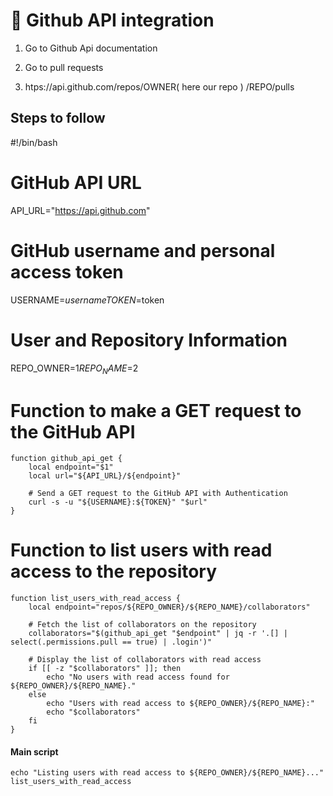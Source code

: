
# 🔖  Github API integration 


1.  Go to Github Api documentation

2.  Go to pull requests 

3.   htps://api.github.com/repos/OWNER( here our repo ) /REPO/pulls

## 

## Steps to follow

#!/bin/bash

# GitHub API URL
API_URL="https://api.github.com"

# GitHub username and personal access token
USERNAME=$username
TOKEN=$token

# User and Repository Information
REPO_OWNER=$1
REPO_NAME=$2

# Function to make a GET request to the GitHub API

```
function github_api_get {
    local endpoint="$1"
    local url="${API_URL}/${endpoint}"

    # Send a GET request to the GitHub API with Authentication
    curl -s -u "${USERNAME}:${TOKEN}" "$url"
}
```
# Function to list users with read access to the repository


``` 
function list_users_with_read_access {
    local endpoint="repos/${REPO_OWNER}/${REPO_NAME}/collaborators"

    # Fetch the list of collaborators on the repository
    collaborators="$(github_api_get "$endpoint" | jq -r '.[] | select(.permissions.pull == true) | .login')"

    # Display the list of collaborators with read access
    if [[ -z "$collaborators" ]]; then
        echo "No users with read access found for ${REPO_OWNER}/${REPO_NAME}."
    else
        echo "Users with read access to ${REPO_OWNER}/${REPO_NAME}:"
        echo "$collaborators"
    fi
}
```
#### Main script

```
echo "Listing users with read access to ${REPO_OWNER}/${REPO_NAME}..."
list_users_with_read_access

```
